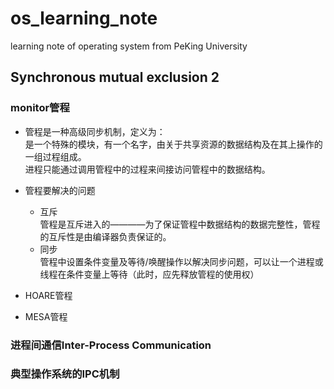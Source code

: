 # os_learning_note
learning note of operating system from PeKing University
## Synchronous mutual exclusion 2
### monitor管程
* 管程是一种高级同步机制，定义为：<br>
是一个特殊的模块，有一个名字，由关于共享资源的数据结构及在其上操作的一组过程组成。<br>
进程只能通过调用管程中的过程来间接访问管程中的数据结构。
* 管程要解决的问题
    - 互斥<br>
        管程是互斥进入的————为了保证管程中数据结构的数据完整性，管程的互斥性是由编译器负责保证的。<br>
    - 同步<br>
        管程中设置条件变量及等待/唤醒操作以解决同步问题，可以让一个进程或线程在条件变量上等待（此时，应先释放管程的使用权）<br>
* HOARE管程

* MESA管程
### 进程间通信Inter-Process Communication
### 典型操作系统的IPC机制